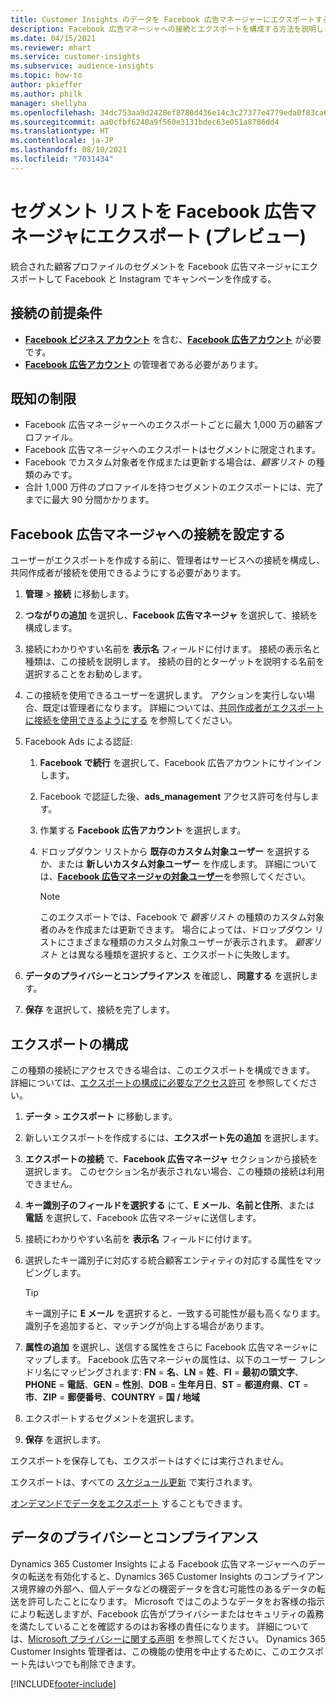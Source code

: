 ```yaml
---
title: Customer Insights のデータを Facebook 広告マネージャーにエクスポートする
description: Facebook 広告マネージャへの接続とエクスポートを構成する方法を説明します。
ms.date: 04/15/2021
ms.reviewer: mhart
ms.service: customer-insights
ms.subservice: audience-insights
ms.topic: how-to
author: pkieffer
ms.author: philk
manager: shellyha
ms.openlocfilehash: 34dc753aa9d2420ef8780d436e14c3c27377e4779eda0f83ca6b5424f2328f22
ms.sourcegitcommit: aa0cfbf6240a9f560e3131bdec63e051a8786dd4
ms.translationtype: HT
ms.contentlocale: ja-JP
ms.lasthandoff: 08/10/2021
ms.locfileid: "7031434"
---
```

# <a name="export-segments-list-to-facebook-ads-manager-preview"></a>セグメント リストを Facebook 広告マネージャにエクスポート (プレビュー)

統合された顧客プロファイルのセグメントを Facebook 広告マネージャにエクスポートして Facebook と Instagram でキャンペーンを作成する。

## <a name="prerequisites-for-connection"></a>接続の前提条件

- [**Facebook ビジネス アカウント**](https://business.facebook.com/) を含む、[**Facebook 広告アカウント**](https://www.facebook.com/business/learn/lessons/step-by-step-ads-manager-account) が必要です。
- [**Facebook 広告アカウント**](https://www.facebook.com/business/learn/lessons/step-by-step-ads-manager-account) の管理者である必要があります。

## <a name="known-limitations"></a>既知の制限

- Facebook 広告マネージャーへのエクスポートごとに最大 1,000 万の顧客プロファイル。
- Facebook 広告マネージャへのエクスポートはセグメントに限定されます。
- Facebook でカスタム対象者を作成または更新する場合は、*顧客リスト* の種類のみです。
- 合計 1,000 万件のプロファイルを持つセグメントのエクスポートには、完了までに最大 90 分間かかります。

## <a name="set-up-connection-to-facebook-ads-manager"></a>Facebook 広告マネージャへの接続を設定する

ユーザーがエクスポートを作成する前に、管理者はサービスへの接続を構成し、共同作成者が接続を使用できるようにする必要があります。

1. **管理** > **接続** に移動します。

1. **つながりの追加** を選択し、**Facebook 広告マネージャ** を選択して、接続を構成します。

1. 接続にわかりやすい名前を **表示名** フィールドに付けます。 接続の表示名と種類は、この接続を説明します。 接続の目的とターゲットを説明する名前を選択することをお勧めします。

1. この接続を使用できるユーザーを選択します。 アクションを実行しない場合、既定は管理者になります。 詳細については、[共同作成者がエクスポートに接続を使用できるようにする](connections.md#allow-contributors-to-use-a-connection-for-exports) を参照してください。

1. Facebook Ads による認証: 

   1. **Facebook で続行** を選択して、Facebook 広告アカウントにサインインします。

   1. Facebook で認証した後、**ads_management** アクセス許可を付与します。

   1. 作業する **Facebook 広告アカウント** を選択します。

   1. ドロップダウン リストから **既存のカスタム対象ユーザー** を選択するか、または **新しいカスタム対象ユーザー** を作成します。 詳細については、[**Facebook 広告マネージャの対象ユーザー**](https://www.facebook.com/business/help/744354708981227?id=2469097953376494)を参照してください。
      > [!NOTE]
      > このエクスポートでは、Facebook で *顧客リスト* の種類のカスタム対象者のみを作成または更新できます。 場合によっては、ドロップダウン リストにさまざまな種類のカスタム対象ユーザーが表示されます。 *顧客リスト* とは異なる種類を選択すると、エクスポートに失敗します。 

1. **データのプライバシーとコンプライアンス** を確認し、**同意する** を選択します。

1. **保存** を選択して、接続を完了します。

## <a name="configure-an-export"></a>エクスポートの構成

この種類の接続にアクセスできる場合は、このエクスポートを構成できます。 詳細については、[エクスポートの構成に必要なアクセス許可](export-destinations.md#set-up-a-new-export) を参照してください。

1. **データ** > **エクスポート** に移動します。

1. 新しいエクスポートを作成するには、**エクスポート先の追加** を選択します。 

1. **エクスポートの接続** で、**Facebook 広告マネージャ** セクションから接続を選択します。 このセクション名が表示されない場合、この種類の接続は利用できません。

1. **キー識別子のフィールドを選択する** にて、**E メール**、**名前と住所**、または **電話** を選択して、Facebook 広告マネージャに送信します。 

1. 接続にわかりやすい名前を **表示名** フィールドに付けます。

1. 選択したキー識別子に対応する統合顧客エンティティの対応する属性をマッピングします。
   > [!TIP]
   > キー識別子に **E メール** を選択すると、一致する可能性が最も高くなります。 識別子を追加すると、マッチングが向上する場合があります。

1. **属性の追加** を選択し、送信する属性をさらに Facebook 広告マネージャにマップします。 Facebook 広告マネージャの属性は、以下のユーザー フレンドリ名にマッピングされます: **FN** = **名**、**LN** = **姓**、**FI** = **最初の頭文字**、**PHONE** = **電話**、**GEN** = **性別**、**DOB** = **生年月日**、**ST** = **都道府県**、**CT** = **市**、**ZIP** = **郵便番号**、**COUNTRY** = **国 / 地域**

1. エクスポートするセグメントを選択します。

1. **保存** を選択します。

エクスポートを保存しても、エクスポートはすぐには実行されません。

エクスポートは、すべての [スケジュール更新](system.md#schedule-tab) で実行されます。 

[オンデマンドでデータをエクスポート](export-destinations.md#run-exports-on-demand) することもできます。 

## <a name="data-privacy-and-compliance"></a>データのプライバシーとコンプライアンス

Dynamics 365 Customer Insights による Facebook 広告マネージャーへのデータの転送を有効化すると、Dynamics 365 Customer Insights のコンプライアンス境界線の外部へ、個人データなどの機密データを含む可能性のあるデータの転送を許可したことになります。 Microsoft ではこのようなデータをお客様の指示により転送しますが、Facebook 広告がプライバシーまたはセキュリティの義務を満たしていることを確認するのはお客様の責任になります。 詳細については、[Microsoft プライバシーに関する声明](https://go.microsoft.com/fwlink/?linkid=396732) を参照してください。
Dynamics 365 Customer Insights 管理者は、この機能の使用を中止するために、このエクスポート先はいつでも削除できます。


[!INCLUDE[footer-include](../includes/footer-banner.md)]
